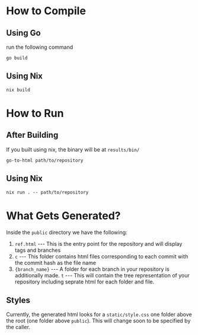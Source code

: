 # How to Compile
## Using Go
run the following command
```
go build
```
## Using Nix
```
nix build
```
# How to Run
## After Building
If you built using nix, the binary will be at `results/bin/`
```
go-to-html path/to/repository
```
## Using Nix
```
nix run . -- path/to/repository
```

# What Gets Generated?
Inside the `public` directory we have the following:
1. `ref.html` --- This is the entry point for the repository and will display tags and branches
2. `c` --- This folder contains html files corresponding to each commit with the commit hash as the file name
3. `{branch_name}` --- A folder for each branch in your repository is additionally made.
   `t` --- This will contain the tree representation of your repository including seprate html for each folder and file.
## Styles
Currently, the generated html looks for a `static/style.css` one folder above the root (one folder above `public`). This will change soon to be specified by the caller.
